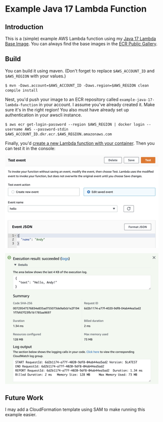 # Example Java 17 Lambda Function

## Introduction

This is a (simple) example AWS Lambda function using my [Java 17 Lambda Base Image](https://github.com/sigpwned/aws-lambda-java-base-images). You can always find the base images in the [ECR Public Gallery](https://gallery.ecr.aws/m6n4d7c2/sigpwned/aws-lambda-java-base-image).

## Build

You can build it using maven. (Don't forget to replace `$AWS_ACCOUNT_ID` and `$AWS_REGION` with your values.)

    $ mvn -Daws.account=$AWS_ACCOUNT_ID -Daws.region=$AWS_REGION clean compile install

Nest, you'd push your image to an ECR repository called `example-java-17-lambda-function` in your account. I assume you've already created it. Make sure it's in the right region! You also must have already set up authentication in your awscli instance.

    $ aws ecr get-login-password --region $AWS_REGION | docker login --username AWS --password-stdin $AWS_ACCOUNT_ID.dkr.ecr.$AWS_REGION.amazonaws.com

Finally, you'd [create a new Lambda function with your container](https://docs.aws.amazon.com/lambda/latest/dg/gettingstarted-images.html). Then you can test it in the console:

![AWS Console Test Input](/test-input.png)

![AWS Console Test Output](/test-output.png)

## Future Work

I may add a CloudFormation template using SAM to make running this example easier.
